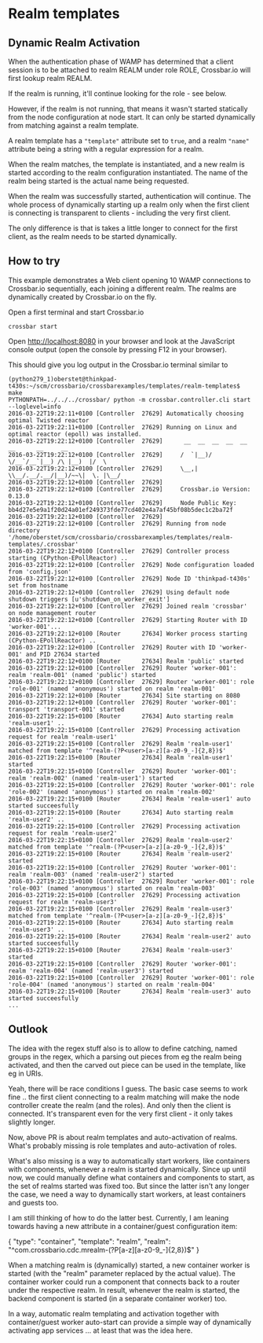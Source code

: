 # Realm templates

## Dynamic Realm Activation

When the authentication phase of WAMP has determined that a client session is to be attached to realm REALM under role ROLE, Crossbar.io will first lookup realm REALM.

If the realm is running, it'll continue looking for the role - see below.

However, if the realm is not running, that means it wasn't started statically from the node configuration at node start. It can only be started dynamically from matching against a realm template.

A realm template has a `"template"` attribute set to `true`, and a realm `"name"` attribute being a string with a regular expression for a realm.

When the realm matches, the template is instantiated, and a new realm is started according to the realm configuration instantiated. The name of the realm being started is the actual name being requested.

When the realm was successfully started, authentication will continue. The whole process of dynamically starting up a realm only when the first client is connecting is transparent to clients - including the very first client.

The only difference is that is takes a little longer to connect for the first client, as the realm needs to be started dynamically.


## How to try

This example demonstrates a Web client opening 10 WAMP connections to Crossbar.io sequentially, each joining a different realm. The realms are dynamically created by Crossbar.io on the fly.

Open a first terminal and start Crossbar.io

```console
crossbar start
```

Open [http://localhost:8080](http://localhost:8080) in your browser and look at the JavaScript console output (open the console by pressing F12 in your browser).

This should give you log output in the Crossbar.io terminal similar to

```console
(python279_1)oberstet@thinkpad-t430s:~/scm/crossbario/crossbarexamples/templates/realm-templates$ make
PYTHONPATH=../../../crossbar/ python -m crossbar.controller.cli start --loglevel=info
2016-03-22T19:22:11+0100 [Controller  27629] Automatically choosing optimal Twisted reactor
2016-03-22T19:22:11+0100 [Controller  27629] Running on Linux and optimal reactor (epoll) was installed.
2016-03-22T19:22:12+0100 [Controller  27629]      __  __  __  __  __  __      __     __
2016-03-22T19:22:12+0100 [Controller  27629]     /  `|__)/  \/__`/__`|__) /\ |__)  |/  \
2016-03-22T19:22:12+0100 [Controller  27629]     \__,|  \\__/.__/.__/|__)/~~\|  \. |\__/
2016-03-22T19:22:12+0100 [Controller  27629]
2016-03-22T19:22:12+0100 [Controller  27629]     Crossbar.io Version: 0.13.0
2016-03-22T19:22:12+0100 [Controller  27629]     Node Public Key: bb4d27e5e9a1f20d24a01ef249373fde77cd402e4a7af45bf08b5dec1c2ba72f
2016-03-22T19:22:12+0100 [Controller  27629]
2016-03-22T19:22:12+0100 [Controller  27629] Running from node directory '/home/oberstet/scm/crossbario/crossbarexamples/templates/realm-templates/.crossbar'
2016-03-22T19:22:12+0100 [Controller  27629] Controller process starting (CPython-EPollReactor) ..
2016-03-22T19:22:12+0100 [Controller  27629] Node configuration loaded from 'config.json'
2016-03-22T19:22:12+0100 [Controller  27629] Node ID 'thinkpad-t430s' set from hostname
2016-03-22T19:22:12+0100 [Controller  27629] Using default node shutdown triggers [u'shutdown_on_worker_exit']
2016-03-22T19:22:12+0100 [Controller  27629] Joined realm 'crossbar' on node management router
2016-03-22T19:22:12+0100 [Controller  27629] Starting Router with ID 'worker-001'...
2016-03-22T19:22:12+0100 [Router      27634] Worker process starting (CPython-EPollReactor) ..
2016-03-22T19:22:12+0100 [Controller  27629] Router with ID 'worker-001' and PID 27634 started
2016-03-22T19:22:12+0100 [Router      27634] Realm 'public' started
2016-03-22T19:22:12+0100 [Controller  27629] Router 'worker-001': realm 'realm-001' (named 'public') started
2016-03-22T19:22:12+0100 [Controller  27629] Router 'worker-001': role 'role-001' (named 'anonymous') started on realm 'realm-001'
2016-03-22T19:22:12+0100 [Router      27634] Site starting on 8080
2016-03-22T19:22:12+0100 [Controller  27629] Router 'worker-001': transport 'transport-001' started
2016-03-22T19:22:15+0100 [Router      27634] Auto starting realm 'realm-user1' ..
2016-03-22T19:22:15+0100 [Controller  27629] Processing activation request for realm 'realm-user1'
2016-03-22T19:22:15+0100 [Controller  27629] Realm 'realm-user1' matched from template '^realm-(?P<user>[a-z][a-z0-9_-]{2,8})$'
2016-03-22T19:22:15+0100 [Router      27634] Realm 'realm-user1' started
2016-03-22T19:22:15+0100 [Controller  27629] Router 'worker-001': realm 'realm-002' (named 'realm-user1') started
2016-03-22T19:22:15+0100 [Controller  27629] Router 'worker-001': role 'role-002' (named 'anonymous') started on realm 'realm-002'
2016-03-22T19:22:15+0100 [Router      27634] Realm 'realm-user1' auto started succeesfully
2016-03-22T19:22:15+0100 [Router      27634] Auto starting realm 'realm-user2' ..
2016-03-22T19:22:15+0100 [Controller  27629] Processing activation request for realm 'realm-user2'
2016-03-22T19:22:15+0100 [Controller  27629] Realm 'realm-user2' matched from template '^realm-(?P<user>[a-z][a-z0-9_-]{2,8})$'
2016-03-22T19:22:15+0100 [Router      27634] Realm 'realm-user2' started
2016-03-22T19:22:15+0100 [Controller  27629] Router 'worker-001': realm 'realm-003' (named 'realm-user2') started
2016-03-22T19:22:15+0100 [Controller  27629] Router 'worker-001': role 'role-003' (named 'anonymous') started on realm 'realm-003'
2016-03-22T19:22:15+0100 [Controller  27629] Processing activation request for realm 'realm-user3'
2016-03-22T19:22:15+0100 [Controller  27629] Realm 'realm-user3' matched from template '^realm-(?P<user>[a-z][a-z0-9_-]{2,8})$'
2016-03-22T19:22:15+0100 [Router      27634] Auto starting realm 'realm-user3' ..
2016-03-22T19:22:15+0100 [Router      27634] Realm 'realm-user2' auto started succeesfully
2016-03-22T19:22:15+0100 [Router      27634] Realm 'realm-user3' started
2016-03-22T19:22:15+0100 [Controller  27629] Router 'worker-001': realm 'realm-004' (named 'realm-user3') started
2016-03-22T19:22:15+0100 [Controller  27629] Router 'worker-001': role 'role-004' (named 'anonymous') started on realm 'realm-004'
2016-03-22T19:22:15+0100 [Router      27634] Realm 'realm-user3' auto started succeesfully
...
```



## Outlook

The idea with the regex stuff also is to allow to define catching, named groups in the regex, which a parsing out pieces from eg the realm being activated, and then the carved out piece can be used in the template, like eg in URIs.

Yeah, there will be race conditions I guess. The basic case seems to work fine .. the first client connecting to a realm matching will make the node controller create the realm (and the roles). And only then the client is connected. It's transparent even for the very first client - it only takes slightly longer.

Now, above PR is about realm templates and auto-activation of realms. What's probably missing is role templates and auto-activation of roles.

What's also missing is a way to automatically start workers, like containers with components, whenever a realm is started dynamically. Since up until now, we could manually define what containers and components to start, as the set of realms started was fixed too. But since the latter isn't any longer the case, we need a way to dynamically start workers, at least containers and guests too.

I am still thinking of how to do the latter best. Currently, I am leaning towards having a new attribute in a container/guest configuration item:

{
    "type": "container",
    "template": "realm",
    "realm": "^com.crossbario.cdc.mrealm-(?P<mrealm>[a-z][a-z0-9_-]{2,8})$"
}

When a matching realm is (dynamically) started, a new container worker is started (with the "realm" parameter replaced by the actual value). The container worker could run a component that connects back to a router under the respective realm. In result, whenever the realm is started, the backend component is started (in a separate container worker) too.

In a way, automatic realm templating and activation together with container/guest worker auto-start can provide a simple way of dynamically activating app services ... at least that was the idea here.
